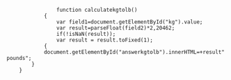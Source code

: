 					function calculatekgtolb()
				{
					var field1=document.getElementById("kg").value;
					var result=parseFloat(field2)*2,20462;
					if(!isNaN(result));
			        var result = result.toFixed(1);
				{
				document.getElementById("answerkgtolb").innerHTML=+result" pounds";
			}
		}
